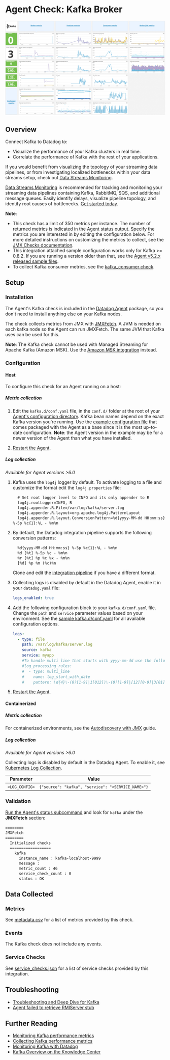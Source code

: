 # Agent Check: Kafka Broker

![Kafka Dashboard][1]

## Overview

Connect Kafka to Datadog to:

- Visualize the performance of your Kafka clusters in real time.
- Correlate the performance of Kafka with the rest of your applications.

If you would benefit from visualizing the topology of your streaming data pipelines, or from investigating localized bottlenecks within your data streams setup, check out [Data Streams Monitoring][24].

[Data Streams Monitoring][24] is recommended for tracking and monitoring your streaming data pipelines containing Kafka, RabbitMQ, SQS, and additional message queues. Easily identify delays, visualize pipeline topology, and identify root causes of bottlenecks. [Get started today][25]. 

**Note**: 
- This check has a limit of 350 metrics per instance. The number of returned metrics is indicated in the Agent status output. Specify the metrics you are interested in by editing the configuration below. For more detailed instructions on customizing the metrics to collect, see the [JMX Checks documentation][2].
- This integration attached sample configuration works only for Kafka >= 0.8.2.
If you are running a version older than that, see the [Agent v5.2.x released sample files][22].
- To collect Kafka consumer metrics, see the [kafka_consumer check][3].

## Setup

### Installation

The Agent's Kafka check is included in the [Datadog Agent][4] package, so you don't need to install anything else on your Kafka nodes.

The check collects metrics from JMX with [JMXFetch][5]. A JVM is needed on each kafka node so the Agent can run JMXFetch. The same JVM that Kafka uses can be used for this.

**Note**: The Kafka check cannot be used with Managed Streaming for Apache Kafka (Amazon MSK). Use the [Amazon MSK integration][6] instead.

### Configuration

<!-- xxx tabs xxx -->
<!-- xxx tab "Host" xxx -->

#### Host

To configure this check for an Agent running on a host:

##### Metric collection

1. Edit the `kafka.d/conf.yaml` file, in the `conf.d/` folder at the root of your [Agent's configuration directory][7]. Kafka bean names depend on the exact Kafka version you're running. Use the [example configuration file][8] that comes packaged with the Agent as a base since it is the most up-to-date configuration. **Note**: the Agent version in the example may be for a newer version of the Agent than what you have installed.

2. [Restart the Agent][9].

##### Log collection

_Available for Agent versions >6.0_

1. Kafka uses the `log4j` logger by default. To activate logging to a file and customize the format edit the `log4j.properties` file:

   ```text
     # Set root logger level to INFO and its only appender to R
     log4j.rootLogger=INFO, R
     log4j.appender.R.File=/var/log/kafka/server.log
     log4j.appender.R.layout=org.apache.log4j.PatternLayout
     log4j.appender.R.layout.ConversionPattern=%d{yyyy-MM-dd HH:mm:ss} %-5p %c{1}:%L - %m%n
   ```

2. By default, the Datadog integration pipeline supports the following conversion patterns:

   ```text
     %d{yyyy-MM-dd HH:mm:ss} %-5p %c{1}:%L - %m%n
     %d [%t] %-5p %c - %m%n
     %r [%t] %p %c %x - %m%n
     [%d] %p %m (%c)%n
   ```

    Clone and edit the [integration pipeline][10] if you have a different format.

3. Collecting logs is disabled by default in the Datadog Agent, enable it in your `datadog.yaml` file:

   ```yaml
   logs_enabled: true
   ```

4. Add the following configuration block to your `kafka.d/conf.yaml` file. Change the `path` and `service` parameter values based on your environment. See the [sample kafka.d/conf.yaml][8] for all available configuration options.

   ```yaml
   logs:
     - type: file
       path: /var/log/kafka/server.log
       source: kafka
       service: myapp
       #To handle multi line that starts with yyyy-mm-dd use the following pattern
       #log_processing_rules:
       #  - type: multi_line
       #    name: log_start_with_date
       #    pattern: \d{4}\-(0?[1-9]|1[012])\-(0?[1-9]|[12][0-9]|3[01])
   ```

5. [Restart the Agent][9].

<!-- xxz tab xxx -->
<!-- xxx tab "Containerized" xxx -->

#### Containerized

##### Metric collection

For containerized environments, see the [Autodiscovery with JMX][11] guide.

##### Log collection

_Available for Agent versions >6.0_

Collecting logs is disabled by default in the Datadog Agent. To enable it, see [Kubernetes Log Collection][12].

| Parameter      | Value                                              |
| -------------- | -------------------------------------------------- |
| `<LOG_CONFIG>` | `{"source": "kafka", "service": "<SERVICE_NAME>"}` |

<!-- xxz tab xxx -->
<!-- xxz tabs xxx -->

### Validation

[Run the Agent's status subcommand][13] and look for `kafka` under the **JMXFetch** section:

```text
========
JMXFetch
========
  Initialized checks
  ==================
    kafka
      instance_name : kafka-localhost-9999
      message :
      metric_count : 46
      service_check_count : 0
      status : OK
```

## Data Collected

### Metrics

See [metadata.csv][14] for a list of metrics provided by this check.

### Events

The Kafka check does not include any events.

### Service Checks

See [service_checks.json][15] for a list of service checks provided by this integration.

## Troubleshooting

- [Troubleshooting and Deep Dive for Kafka][16]
- [Agent failed to retrieve RMIServer stub][17]

## Further Reading

- [Monitoring Kafka performance metrics][19]
- [Collecting Kafka performance metrics][20]
- [Monitoring Kafka with Datadog][21]
- [Kafka Overview on the Knowledge Center][23]

[1]: https://raw.githubusercontent.com/DataDog/integrations-core/master/kafka/images/kafka_dashboard.png
[2]: https://docs.datadoghq.com/integrations/java/
[3]: https://docs.datadoghq.com/integrations/kafka/?tab=host#kafka-consumer-integration
[4]: https://app.datadoghq.com/account/settings/agent/latest
[5]: https://github.com/DataDog/jmxfetch
[6]: https://docs.datadoghq.com/integrations/amazon_msk/#pagetitle
[7]: https://docs.datadoghq.com/agent/guide/agent-configuration-files/#agent-configuration-directory
[8]: https://github.com/DataDog/integrations-core/blob/master/kafka/datadog_checks/kafka/data/conf.yaml.example
[9]: https://docs.datadoghq.com/agent/guide/agent-commands/#start-stop-and-restart-the-agent
[10]: https://docs.datadoghq.com/logs/processing/#integration-pipelines
[11]: https://docs.datadoghq.com/agent/guide/autodiscovery-with-jmx/?tab=containerizedagent
[12]: https://docs.datadoghq.com/agent/kubernetes/log/
[13]: https://docs.datadoghq.com/agent/guide/agent-commands/#agent-status-and-information
[14]: https://github.com/DataDog/integrations-core/blob/master/kafka/metadata.csv
[15]: https://github.com/DataDog/integrations-core/blob/master/kafka/assets/service_checks.json
[16]: https://docs.datadoghq.com/integrations/faq/troubleshooting-and-deep-dive-for-kafka/
[17]: https://docs.datadoghq.com/integrations/guide/agent-failed-to-retrieve-rmiserver-stub/
[19]: https://www.datadoghq.com/blog/monitoring-kafka-performance-metrics
[20]: https://www.datadoghq.com/blog/collecting-kafka-performance-metrics
[21]: https://www.datadoghq.com/blog/monitor-kafka-with-datadog
[22]: https://raw.githubusercontent.com/DataDog/dd-agent/5.2.1/conf.d/kafka.yaml.example
[23]: https://www.datadoghq.com/knowledge-center/apache-kafka/
[24]: https://www.datadoghq.com/product/data-streams-monitoring/
[25]: https://app.datadoghq.com/data-streams
